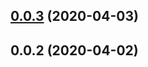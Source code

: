 ## [0.0.3](https://github.com/BlockABC/one_chain_ckb/compare/prepare-v0.1.0...prepare-v0.0.3) (2020-04-03)



## 0.0.2 (2020-04-02)



